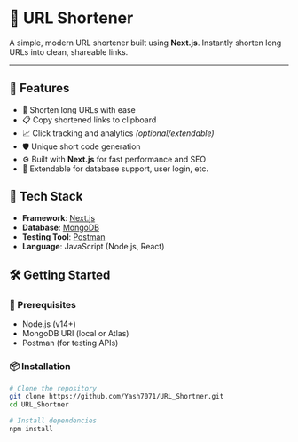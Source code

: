 # 🔗 URL Shortener

A simple, modern URL shortener built using **Next.js**. Instantly shorten long URLs into clean, shareable links.

---

## 📌 Features

- 🔗 Shorten long URLs with ease
- 📋 Copy shortened links to clipboard
- 📈 Click tracking and analytics *(optional/extendable)*
- 🛡️ Unique short code generation
- ⚙️ Built with **Next.js** for fast performance and SEO
- 🧠 Extendable for database support, user login, etc.

## 🚀 Tech Stack

- **Framework**: [Next.js](https://nextjs.org/)
- **Database**: [MongoDB](https://www.mongodb.com/)
- **Testing Tool**: [Postman](https://www.postman.com/)
- **Language**: JavaScript (Node.js, React)

## 🛠️ Getting Started

### 🔧 Prerequisites

- Node.js (v14+)
- MongoDB URI (local or Atlas)
- Postman (for testing APIs)

### 📦 Installation

```bash
# Clone the repository
git clone https://github.com/Yash7071/URL_Shortner.git
cd URL_Shortner

# Install dependencies
npm install
```

